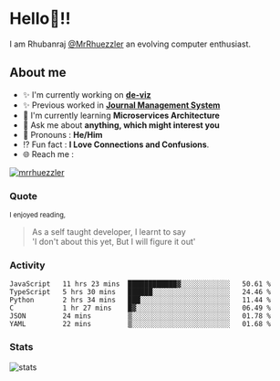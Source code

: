 
  
  
# Hello:wave:!!
I am Rhubanraj [@MrRhuezzler](https://github.com/MrRhuezzler) an evolving computer enthusiast.

## About me
- :sparkles: I'm currently working on [**de-viz**](https://github.com/MrRhuezzler/de-viz)
- :sparkles: Previous worked in [**Journal Management System**](https://manuscript.psgtech.ac.in)
- :book: I'm currently learning **Microservices Architecture**
- :speech_balloon: Ask me about **anything, which might interest you**
- :man: Pronouns : **He/Him**
- :interrobang: Fun fact : **I Love Connections and Confusions**.
- :globe_with_meridians: Reach me :  
  
[![mrrhuezzler](https://img.shields.io/badge/LinkedIn-0077B5?style=for-the-badge&logo=linkedin&logoColor=white)](https://www.linkedin.com/in/mrrhuezzler/)
<!--
### Interesting things, I found :bangbang:
-->
<!--
## Skills

## Drop a, Hi !
-->

<!-- 
Quotes
>  Always we overestimate the amount of work we can do in a day,  
>  and underestimate the amount we can do in our lifetime.
-->

### Quote
<sub>I enjoyed reading,</sub>
> As a self taught developer, I learnt to say  
> 'I don't about this yet, But I will figure it out'

### Activity
<!--START_SECTION:waka-->

```text
JavaScript   11 hrs 23 mins  ████████████▓░░░░░░░░░░░░   50.61 %
TypeScript   5 hrs 30 mins   ██████░░░░░░░░░░░░░░░░░░░   24.46 %
Python       2 hrs 34 mins   ███░░░░░░░░░░░░░░░░░░░░░░   11.44 %
C            1 hr 27 mins    █▓░░░░░░░░░░░░░░░░░░░░░░░   06.49 %
JSON         24 mins         ▒░░░░░░░░░░░░░░░░░░░░░░░░   01.78 %
YAML         22 mins         ▒░░░░░░░░░░░░░░░░░░░░░░░░   01.68 %
```

<!--END_SECTION:waka-->

### Stats
![stats](https://github-readme-streak-stats.herokuapp.com/?user=MrRhuezzler)
